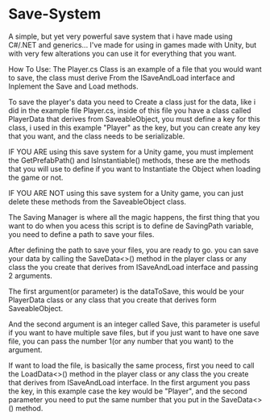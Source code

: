 # Save-System
A simple, but yet very powerful save system that i have made using C#/.NET and generics...
I've made for using in games made with Unity, but with very few alterations you can use it for everything that you want.

How To Use:
The Player.cs Class is an example of a file that you would want to save, the class must derive From the ISaveAndLoad interface and Inplement the Save and Load methods.

To save the player's data you need to Create a class just for the data, like i did in the example file Player.cs, inside of this file you have a class called PlayerData that derives from SaveableObject, you must define a key for this class, i used in this example "Player" as the key, but you can create any key that you want, and the class needs to be serializable.

IF YOU ARE using this save system for a Unity game, you must implement the GetPrefabPath() and IsInstantiable() methods, these are the methods that you will use to define if you want to Instantiate the Object when loading the game or not.

IF YOU ARE NOT using this save system for a Unity game, you can just delete these methods from the SaveableObject class.


The Saving Manager is where all the magic happens, the first thing that you want to do when you acess this script is to define de SavingPath variable, you need to define a path to save your files.

After defining the path to save your files, you are ready to go. you can save your data by calling the SaveData<>() method in the player class or any class the you create that derives from ISaveAndLoad interface and passing 2 arguments.

The first argument(or parameter) is the  dataToSave, this would be your PlayerData class or any class that you create that derives form SaveableObject.

And the second argument is an integer called Save, this parameter is useful if you want to have multiple save files, but if you just want to have one save file, you can pass the number 1(or any number that you want) to the argument.

If want to load the file, is basically the same process, first you need to call the LoadData<>() method in the player class or any class the you create that derives from ISaveAndLoad interface.
In the first argument you pass the key, in this example case the key would be "Player", and the second parameter you need to put the same number that you put in the SaveData<>() method.
